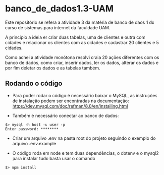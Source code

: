 # banco_de_dados1.3-UAM

Este repositório se refera a atividade 3 da matéria de banco de daos 1 do curso de sistemas para internet da faculdade UAM. 

A principio a ideia er criar duas tabelas, uma de clientes e outra com cidades e relacionar os clientes com as cidades e cadastrar 20 clientes e 5 cidades. 

Como achei a atividade monótona resolvi craia 20 ações diferentes com os banco de dados, como criar, inserir dados, ler os dados, alterar os dados e por fim deletar os dados e as tabelas também. 

## Rodando o código

- Para poder rodar o código é necessário baixar o MySQL, as instruções de instalação podem ser encontradas na documentação:
https://dev.mysql.com/doc/refman/8.0/en/installing.html

- Também é necessário conectar ao banco de dados:
```
$> mysql -h host -u user -p
Enter password: ********
```
- Criar um arquivo .env na pasta root do projeto seguindo o exemplo do arquivo .env.example

- O código roda em node e tem duas dependências, o dotenv e o mysql2 para instalar tudo basta usar o comando 
```
$> npm install
```
